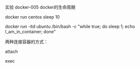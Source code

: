 实验 docker-005 docker的生命周期

 docker run centos sleep 10


 docker run -itd ubuntu /bin/bash -c "while true; do sleep 1; echo I_am_in_container; done"


 两种连接容器的方式：

 attach

 exec

